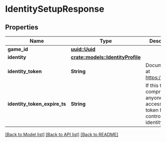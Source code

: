 # IdentitySetupResponse

## Properties

Name | Type | Description | Notes
------------ | ------------- | ------------- | -------------
**game_id** | [**uuid::Uuid**](uuid::Uuid.md) |  | 
**identity** | [**crate::models::IdentityProfile**](IdentityProfile.md) |  | 
**identity_token** | **String** | Documentation at https://jwt.io/ | 
**identity_token_expire_ts** | **String** | If this token is compromised, anyone with access to this token has control of the identity. | 

[[Back to Model list]](../README.md#documentation-for-models) [[Back to API list]](../README.md#documentation-for-api-endpoints) [[Back to README]](../README.md)


